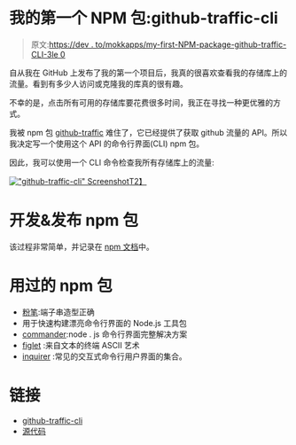 # 我的第一个 NPM 包:github-traffic-cli

> 原文:[https://dev . to/mokkapps/my-first-NPM-package-github-traffic-CLI-3le 0](https://dev.to/mokkapps/my-first-npm-package-github-traffic-cli-3le0)

自从我在 GitHub 上发布了我的第一个项目后，我真的很喜欢查看我的存储库上的流量。看到有多少人访问或克隆我的库真的很有趣。

不幸的是，点击所有可用的存储库要花费很多时间，我正在寻找一种更优雅的方式。

我被 npm 包 [github-traffic](https://www.npmjs.com/package/github-traffic) 难住了，它已经提供了获取 github 流量的 API。所以我决定写一个使用这个 API 的命令行界面(CLI) npm 包。

因此，我可以使用一个 CLI 命令检查我所有存储库上的流量:

[!["github-traffic-cli" Screenshot](../Images/0c20fe69ded2c735a7e8c84a039ff6ee.png)T2】](https://res.cloudinary.com/practicaldev/image/fetch/s--5O8sd5nP--/c_limit%2Cf_auto%2Cfl_progressive%2Cq_auto%2Cw_880/https://www.mokkapps.de/blog/img/github-traffic-cli.png)

# 开发&发布 npm 包

该过程非常简单，并记录在 [npm 文档](https://docs.npmjs.com/getting-started/publishing-npm-packages)中。

# 用过的 npm 包

*   [粉笔](https://www.npmjs.com/package/chalk):端子串造型正确
*   用于快速构建漂亮命令行界面的 Node.js 工具包
*   [commander](https://www.npmjs.com/package/commander):node . js 命令行界面完整解决方案
*   [figlet](https://www.npmjs.com/package/figlet) :来自文本的终端 ASCII 艺术
*   [inquirer](https://www.npmjs.com/package/inquirer) :常见的交互式命令行用户界面的集合。

# 链接

*   [github-traffic-cli](https://www.npmjs.com/package/github-traffic-cli)
*   [源代码](https://github.com/Mokkapps/github-traffic-cli)